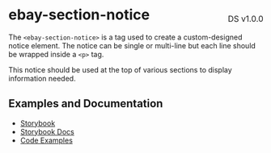 <h1 style='display: flex; justify-content: space-between; align-items: center;'>
    <span>
        ebay-section-notice
    </span>
    <span style='font-weight: normal; font-size: medium; margin-bottom: -15px;'>
        DS v1.0.0
    </span>
</h1>

The `<ebay-section-notice>` is a tag used to create a custom-designed notice element. The notice can be single or multi-line but each line should be wrapped inside a `<p>` tag.

This notice should be used at the top of various sections to display information needed.

## Examples and Documentation

-   [Storybook](https://ebay.github.io/ebayui-core/?path=/story/notices-tips-ebay-section-notice)
-   [Storybook Docs](https://ebay.github.io/ebayui-core/?path=/docs/notices-tips-ebay-section-notice)
-   [Code Examples](https://github.com/eBay/ebayui-core/tree/master/src/components/ebay-section-notice/examples)
